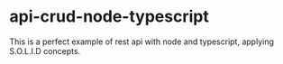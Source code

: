 # api-crud-node-typescript
This is a perfect example of rest api with node and typescript, applying S.O.L.I.D concepts.
